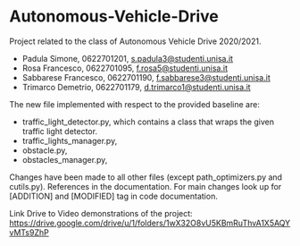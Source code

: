 # Autonomous-Vehicle-Drive

Project related to the class of Autonomous Vehicle Drive 2020/2021.

- Padula Simone, 0622701201, s.padula3@studenti.unisa.it
- Rosa Francesco, 0622701095, f.rosa5@studenti.unisa.it
- Sabbarese Francesco, 0622701190, f.sabbarese3@studenti.unisa.it
- Trimarco Demetrio, 0622701179, d.trimarco1@studenti.unisa.it

The new file implemented with respect to the provided baseline are:

- traffic_light_detector.py, which contains a class that wraps the given traffic light detector.
- traffic_lights_manager.py,
- obstacle.py,
- obstacles_manager.py,

Changes have been made to all other files (except path_optimizers.py and cutils.py).
References in the documentation.
For main changes look up for [ADDITION] and [MODIFIED] tag in code documentation.

Link Drive to Video demonstrations of the project:
https://drive.google.com/drive/u/1/folders/1wX32O8vU5KBmRuThvA1X5AQYvMTs9ZhP
